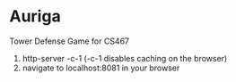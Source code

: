 # Auriga
Tower Defense Game for CS467


1. http-server -c-1     (-c-1 disables caching on the browser)
2. navigate to localhost:8081 in your browser
